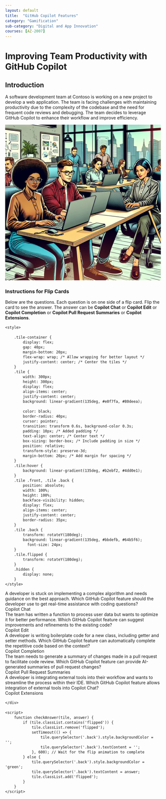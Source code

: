 ```yaml
---
layout: default
title:  "GitHub Copilot Features"
category: "Gamification"
sub-category: "Digital and App Innovation"
courses: [AZ-2007]
---
```

# Improving Team Productivity with GitHub Copilot

## Introduction

A software development team at Contoso is working on a new project to develop a web application. The team is facing challenges with maintaining productivity due to the complexity of the codebase and the need for frequent code reviews and debugging. The team decides to leverage GitHub Copilot to enhance their workflow and improve efficiency.

<a href="./images/g1.jpeg">
  <img src="./images/g1.jpeg" alt="a group of developers in a office environment">
</a>

### Instructions for Flip Cards
Below are the questions. Each question is on one side of a flip card. Flip the card to see the answer. The answer can be **Copilot Chat** or  **Copilot Edit** or **Copilot Completion** or **Copilot Pull Request Summaries** or **Copilot Extensions**.


<html lang="en">
<head>
    <meta charset="UTF-8">
    <meta name="viewport" content="width=device-width, initial-scale=1.0">
    
    <style>    
 
        .tile-container {
            display: flex;
            gap: 40px;
            margin-bottom: 20px;
            flex-wrap: wrap; /* Allow wrapping for better layout */
            justify-content: center; /* Center the tiles */
        }
        .tile {
            width: 300px;
            height: 300px;
            display: flex;
            align-items: center;
            justify-content: center;
            background: linear-gradient(135deg, #e0f7fa, #80deea);
            
            color: black;
            border-radius: 40px;
            cursor: pointer;
            transition: transform 0.6s, background-color 0.3s;
            padding: 10px; /* Added padding */
            text-align: center; /* Center text */
            box-sizing: border-box; /* Include padding in size */
            position: relative;
            transform-style: preserve-3d;
            margin-bottom: 20px; /* Add margin for spacing */
        }
        .tile:hover {
            background: linear-gradient(135deg, #b2ebf2, #4dd0e1);
        }
        .tile .front, .tile .back {
            position: absolute;
            width: 100%;
            height: 100%;
            backface-visibility: hidden;
            display: flex;
            align-items: center;
            justify-content: center;
            border-radius: 35px;
        }
        .tile .back {
            transform: rotateY(180deg);
            background: linear-gradient(135deg, #bbdefb, #64b5f6); 
              font-size: 24px;
        }
        .tile.flipped {
            transform: rotateY(180deg);
        }
        .hidden {
            display: none;
        }
    </style>
</head>
<body>
    <div class="question"></div>
    <div class="tile-container">
        <div class="tile" onclick="checkAnswer(this, 'Copilot Chat')">
            <div class="front">A developer is stuck on implementing a complex algorithm and needs guidance on the best approach. Which GitHub Copilot feature should the developer use to get real-time assistance with coding questions?</div>
            <div class="back">Copilot Chat</div>
        </div>
        <div class="tile" onclick="checkAnswer(this, 'Copilot Edit')">
            <div class="front">The team has written a function to process user data but wants to optimize it for better performance. Which GitHub Copilot feature can suggest improvements and refinements to the existing code?</div>
            <div class="back">Copilot Edit</div>
        </div>
        <div class="tile" onclick="checkAnswer(this, 'Copilot Completion')">
            <div class="front">A developer is writing boilerplate code for a new class, including getter and setter methods. Which GitHub Copilot feature can automatically complete the repetitive code based on the context?</div>
            <div class="back">Copilot Completion</div>
        </div>
        <div class="tile" onclick="checkAnswer(this, 'Copilot Pull Request Summaries')">
            <div class="front">The team needs to generate a summary of changes made in a pull request to facilitate code review. Which GitHub Copilot feature can provide AI-generated summaries of pull request changes?</div>
            <div class="back">Copilot Pull Request Summaries</div>
        </div>      
        <div class="tile" onclick="checkAnswer(this, 'Copilot Extensions')">
            <div class="front"> A developer is integrating external tools into their workflow and wants to streamline the process within their IDE. Which GitHub Copilot feature allows integration of external tools into Copilot Chat?</div>
            <div class="back">Copilot Extensions</div>
        </div>      

    </div>

    <script>
        function checkAnswer(tile, answer) {
            if (tile.classList.contains('flipped')) {
                tile.classList.remove('flipped');
                setTimeout(() => {
                    tile.querySelector('.back').style.backgroundColor = '';
                    tile.querySelector('.back').textContent = '';
                }, 600); // Wait for the flip animation to complete
            } else {
                tile.querySelector('.back').style.backgroundColor = 'green';
                tile.querySelector('.back').textContent = answer;
                tile.classList.add('flipped');
            }
        }
    </script>
</body>
</html>
